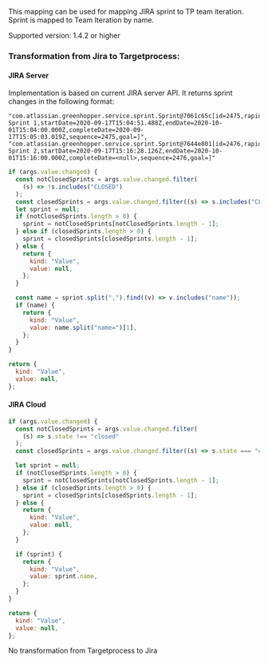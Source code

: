 This mapping can be used for mapping JIRA sprint to TP team iteration. Sprint is mapped to Team Iteration by name.

Supported version: 1.4.2 or higher

### Transformation from Jira to Targetprocess:

#### JIRA Server

Implementation is based on current JIRA server API. It returns sprint changes in the following format:

```
"com.atlassian.greenhopper.service.sprint.Sprint@7061c65c[id=2475,rapidViewId=513,state=CLOSED,name=iOS Sprint 1,startDate=2020-09-17T15:04:51.488Z,endDate=2020-10-01T15:04:00.000Z,completeDate=2020-09-17T15:05:03.019Z,sequence=2475,goal=]",
"com.atlassian.greenhopper.service.sprint.Sprint@7644e801[id=2476,rapidViewId=513,state=ACTIVE,name=iOS Sprint 2,startDate=2020-09-17T15:16:28.126Z,endDate=2020-10-01T15:16:00.000Z,completeDate=<null>,sequence=2476,goal=]"
```

```js
if (args.value.changed) {
  const notClosedSprints = args.value.changed.filter(
    (s) => !s.includes("CLOSED")
  );
  const closedSprints = args.value.changed.filter((s) => s.includes("CLOSED"));
  let sprint = null;
  if (notClosedSprints.length > 0) {
    sprint = notClosedSprints[notClosedSprints.length - 1];
  } else if (closedSprints.length > 0) {
    sprint = closedSprints[closedSprints.length - 1];
  } else {
    return {
      kind: "Value",
      value: null,
    };
  }

  const name = sprint.split(",").find((v) => v.includes("name"));
  if (name) {
    return {
      kind: "Value",
      value: name.split("name=")[1],
    };
  }
}

return {
  kind: "Value",
  value: null,
};
```

#### JIRA Cloud

```js
if (args.value.changed) {
  const notClosedSprints = args.value.changed.filter(
    (s) => s.state !== "closed"
  );
  const closedSprints = args.value.changed.filter((s) => s.state === "closed");

  let sprint = null;
  if (notClosedSprints.length > 0) {
    sprint = notClosedSprints[notClosedSprints.length - 1];
  } else if (closedSprints.length > 0) {
    sprint = closedSprints[closedSprints.length - 1];
  } else {
    return {
      kind: "Value",
      value: null,
    };
  }

  if (sprint) {
    return {
      kind: "Value",
      value: sprint.name,
    };
  }
}

return {
  kind: "Value",
  value: null,
};
```

No transformation from Targetprocess to Jira
